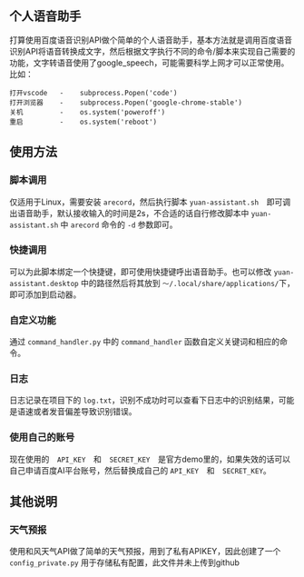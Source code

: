 ## 个人语音助手

打算使用百度语音识别API做个简单的个人语音助手，基本方法就是调用百度语音识别API将语音转换成文字，然后根据文字执行不同的命令/脚本来实现自己需要的功能，文字转语音使用了google_speech，可能需要科学上网才可以正常使用。比如：
```
打开vscode   -    subprocess.Popen('code')
打开浏览器    -    subprocess.Popen('google-chrome-stable')
关机         -    os.system('poweroff')
重启         -    os.system('reboot')
```

## 使用方法

### 脚本调用
仅适用于Linux，需要安装 `arecord`，然后执行脚本 `yuan-assistant.sh`　即可调出语音助手，默认接收输入的时间是2s，不合适的话自行修改脚本中 `yuan-assistant.sh` 中 `arecord` 命令的 `-d` 参数即可。

### 快捷调用 
可以为此脚本绑定一个快捷键，即可使用快捷键呼出语音助手。也可以修改 `yuan-assistant.desktop` 中的路径然后将其放到 `～/.local/share/applications/`下，即可添加到启动器。

### 自定义功能
通过 `command_handler.py` 中的 `command_handler` 函数自定义关键词和相应的命令。

### 日志
日志记录在项目下的 `log.txt`，识别不成功时可以查看下日志中的识别结果，可能是语速或者发音偏差导致识别错误。

### 使用自己的账号
现在使用的　`API_KEY`　和　`SECRET_KEY`　是官方demo里的，如果失效的话可以自己申请百度AI平台账号，然后替换成自己的 `API_KEY`　和　`SECRET_KEY`。

## 其他说明

### 天气预报
使用和风天气API做了简单的天气预报，用到了私有APIKEY，因此创建了一个 `config_private.py` 用于存储私有配置，此文件并未上传到github
